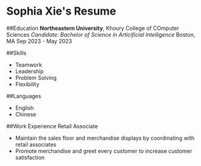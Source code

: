 # Sophia Xie's Resume

##Education
**Northeastern University**, Khoury College of COmputer Sciences
*Candidate: Bachelor of Science in Articificial Intelligence*
Boston, MA Sep 2023 - May 2023

##Skills
- Teamwork
- Leadership
- Problem Solving
- Flexibility

##Languages
- English
- Chinese

##Work Experience
Retail Associate
- Maintain the sales floor and merchandise displays by coordinating with retail associates
- Promote merchandise and greet every customer to increase customer satisfaction
